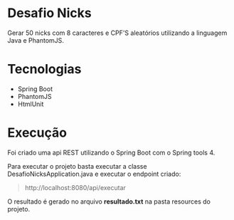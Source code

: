 # Desafio Nicks

Gerar 50 nicks com 8 caracteres e CPF'S aleatórios utilizando a linguagem Java e PhantomJS.

# Tecnologias

- Spring Boot
- PhantomJS
- HtmlUnit


# Execução

Foi criado uma api REST utilizando o Spring Boot com o Spring tools 4. 

Para executar o projeto basta executar a classe DesafioNicksApplication.java e executar o endpoint criado:

> http://localhost:8080/api/executar

O resultado é gerado no arquivo **resultado.txt** na pasta resources do projeto.